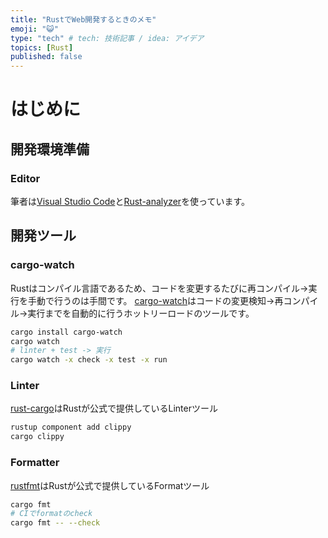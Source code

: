 ```yaml
---
title: "RustでWeb開発するときのメモ"
emoji: "😺"
type: "tech" # tech: 技術記事 / idea: アイデア
topics: [Rust]
published: false
---
```


# はじめに
## 開発環境準備
### Editor
筆者は[Visual Studio Code](https://code.visualstudio.com/)と[Rust-analyzer](https://github.com/rust-lang/rust-analyzer)を使っています。

## 開発ツール
### cargo-watch
Rustはコンパイル言語であるため、コードを変更するたびに再コンパイル->実行を手動で行うのは手間です。
[cargo-watch](https://github.com/watchexec/cargo-watch)はコードの変更検知->再コンパイル->実行までを自動的に行うホットリーロードのツールです。
```bash
cargo install cargo-watch
cargo watch
# linter + test -> 実行
cargo watch -x check -x test -x run
```

### Linter
[rust-cargo](https://github.com/rust-lang/rust-clippy)はRustが公式で提供しているLinterツール

```bash
rustup component add clippy
cargo clippy

```
### Formatter
[rustfmt](https://github.com/rust-lang/rustfmt)はRustが公式で提供しているFormatツール

```bash
cargo fmt
# CIでformatのcheck
cargo fmt -- --check
```

